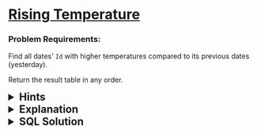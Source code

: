 # [Rising Temperature](https://leetcode.com/problems/rising-temperature/description/?envType=study-plan-v2&envId=top-sql-50)

### Problem Requirements:

Find all dates' <code>Id</code> with higher temperatures compared to its previous dates (yesterday).

Return the result table in any order.

<details>
<summary style="font-size:1.3rem;"> <strong>Hints</strong> </summary> 
<br>

<details>
      <summary>Hint#1</summary>
      <p>Use Self Join</p>
</details>

<details>
      <summary>Hint#2</summary>
      <p>SQL has a function called <code>DATEDIFF("date1","date2")</code> to find the diffrence between two dates in days </p>
</details>

<details>
      <summary>Hint#3</summary>
      <p> select the rows where the temperature of the first table is greater than the temperature of second table (using self joins) </p>
</details>

</details>

<details>
<summary style="font-size:1.3rem;"> <strong>Explanation</strong> </summary>

The problem asks to find the dates' <code>Id</code> with higher temperatures compared to its previous dates (yesterday). We can do this by joining the Weather table with itself and selecting only the dates form the first table where the temperature of the first table is greater than the temperature of second table. We can use the <code>DATEDIFF("date1","date2")</code> function to find the diffrence between two dates.

</details>

<details>
<summary style="font-size:1.3rem"><strong> SQL Solution</strong> </summary>

```sql
SELECT Weather1.id as Id
FROM Weather Weather1,Weather Weather2
WHERE Weather1.temperature > Weather2.temperature AND DATEDIFF(Weather1.recordDate, Weather2.recordDate)=1;
```

</details>
